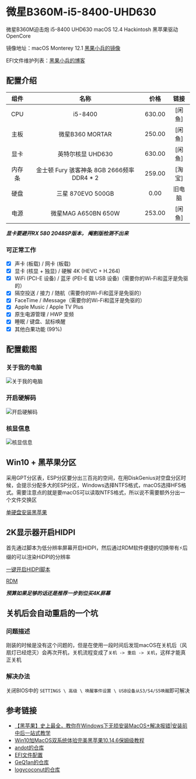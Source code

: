 # 微星B360M-i5-8400-UHD630

微星B360M迫击炮 i5-8400 UHD630 macOS 12.4 Hackintosh 黑苹果驱动OpenCore

镜像地址：macOS Monterey 12.1 [黑果小兵的镜像](https://blog.daliansky.net/macOS-Monterey-12.1-21C52-Release-version-with-OC-0.7.6-CLOVER-5143-and-FirPE-original-image.html)

EFI文件维护列表：[黑果小兵的博客](https://blog.daliansky.net/Hackintosh-long-term-maintenance-model-checklist.html)

## 配置介绍

| 组件 |   名称    |      价格      |      链接      |
| :--: | :-------: | :------------: | :------------: |
| CPU  | i5-8400 | 630.00 |[闲鱼]  |
| 主板 | 微星B360 MORTAR | 250.00 | [闲鱼] |
| 显卡 | 英特尔核显 UHD630 | 630.00 | [闲鱼] |
| 内存条 | 金士顿 Fury 骇客神条 8GB 2666频率 DDR4 * 2 | 259.00 | [淘宝] |
| 硬盘 | 三星 870EVO 500GB | 0.00 | 旧电脑 |
| 电源 | 微星MAG A650BN 650W | 253.00 | [闲鱼] |

***显卡要避开RX 580 2048SP版本， 阉割版检测不出来***

### 可正常工作
- [x] 声卡 (板载) / 网卡 (板载)
- [x] 显卡 (核显 + 独显) / 硬解 4K (HEVC + H.264)
- [x] WiFi (PCI-E 设备) / 蓝牙 (PEI-E 载 USB 设备)（需要你的Wi-Fi和蓝牙是免驱的）
- [x] 隔空投送 / 接力 / 随航（需要你的Wi-Fi和蓝牙是免驱的）
- [x] FaceTime / iMessage（需要你的Wi-Fi和蓝牙是免驱的）
- [x] Apple Music / Apple TV Plus
- [x] 原生电源管理 / HWP 变频
- [x] 睡眠 / 键盘、鼠标唤醒
- [x] 其他白果功能 (99%)

## 配置截图

### 关于我的电脑

![关于我的电脑](https://raw.githubusercontent.com/zebwqfox/MSI-B360M-i5-8400-UHD630/master/配置详细图1.png)

### 开启硬解码

![开启硬解码](https://raw.githubusercontent.com/zebwqfox/MSI-B360M-i5-8400-UHD630/master/配置详细图2.png)

### 核显信息
![核显信息](https://raw.githubusercontent.com/zebwqfox/MSI-B360M-i5-8400-UHD630/master/配置详细图3.png)

## Win10 + 黑苹果分区

采用GPT分区表，ESP分区要分出三百兆的空间，在用DiskGenius对空盘分区时候，会提示分配多大的ESP分区，Windows选择NTFS格式，macOS选择HFS格式。需要注意点的就是要macOS可以读取NTFS格式，所以说不需要额外分出一个文件交换区

[ 单硬盘安装黑苹果 ](https://www.itpwd.com/247.html)

## 2K显示器开启HIDPI

首先通过脚本为低分辨率屏幕开启HIDPI，然后通过RDM软件便捷的切换带有⚡️后缀的可以渲染HiDPI的分辨率

[一键开启HIDPI脚本](https://github.com/xzhih/one-key-hidpi/blob/master/README-zh.md)

[RDM](https://github.com/avibrazil/RDM)

***预算如果足够的话还是推荐一步到位买4K屏幕***

## 关机后会自动重启的一个坑

### 问题描述

刚装的时候是没有这个问题的，但是在使用一段时间后发现macOS在关机后（风扇灯已经熄灭）会再次开机，关机流程变成了`关机 -> 重启 -> 关机`，这样才能真正关机

### 解决办法

关闭BIOS中的 `SETTINGS \ 高级 \ 唤醒事件设置 \ USB设备从S3/S4/S5唤醒`即可解决

## 参考链接

* [【黑苹果】史上最全，教你在Windows下无损安装MacOS+解决报错|安装前中后一站式教学](https://www.bilibili.com/video/BV1fE411W7ei)
* [ Win10加MacOS双系统体验完美黑苹果10.14.6保姆级教程 ](https://www.bilibili.com/video/BV1W44112792)
* [andot的仓库](https://github.com/andot/MSI-B360M-MORTAR-IMACPRO-EFI)
* [EFI文件配置](https://blog.csdn.net/Su_Yi/article/details/93773558)
* [GeQ1an的仓库](https://github.com/GeQ1an/MSI-B360M-MORTAR-HACKINTOSH-OPENCORE-EFI)
* [logycoconut的仓库](https://github.com/logycoconut/B360M-i5-9600K-RX580)

